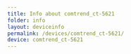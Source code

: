 ```yaml
---
title: Info about comtrend_ct-5621
folder: info
layout: deviceinfo
permalink: /devices/comtrend_ct-5621/
device: comtrend_ct-5621
---
```

